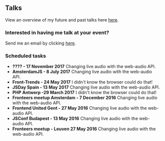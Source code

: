 ## Talks
View an overview of my future and past talks here [here](https://talks.sambego.be).

### Interested in having me talk at your event?
Send me an email by clicking [here](mailto:sambellen@gmail.com?subject=We%20would%20like%20to%20have%20you%20at%20our%20event!&body=Hi%20Sam,%20we%20wouldd%20like%20to%20have%20you%20at%20our%20event:%20...).

### Scheduled tasks
- **???? - 17 November 2017** Changing live audio with the web-audio API.
- **AmsterdamJS - 8 July 2017** Changing live audio with the web-audio API.
- **Front-Trends - 24 May 2017** I didn't know the browser could do that!
- **JSDay Spain - 13 May 2017** Changing live audio with the web-audio API.
- **PHP Antwerp  -29 March 2017** I didn't know the browser could do that!
- **Fronteers meetup Amsterdam - 7 December 2016** Changing live audio with the web-audio API.
- **Frontend United Gent - 27 May 2016** Changing live audio with the web-audio API.
- **JSConf Budapest - 13 May 2016** Changing live audio with the web-audio API.
- **Fronteers meetup - Leuven 27 May 2016** Changing live audio with the web-audio API.
